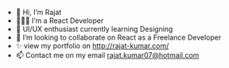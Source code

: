 - 👋 Hi, I’m Rajat
- 👨🏼‍💻 I’m a React Developer
- 🌱 UI/UX enthusiast currently learning Designing
- 💞️ I’m looking to collaborate on React as a Freelance Developer
- ✨ view my portfolio on http://rajat-kumar.com/
- 📫 Contact me on my email rajat.kumar07@hotmail.com

<!---
kumarRajat77/kumarRajat77 is a ✨ special ✨ repository because its `README.md` (this file) appears on your GitHub profile.
You can click the Preview link to take a look at your changes.
--->

              
